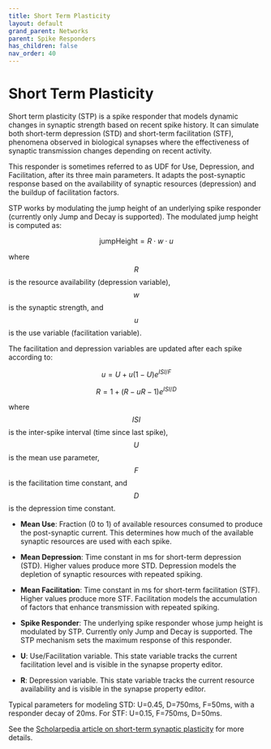 ```yaml
---
title: Short Term Plasticity
layout: default
grand_parent: Networks
parent: Spike Responders
has_children: false
nav_order: 40
---
```


# Short Term Plasticity

Short term plasticity (STP) is a spike responder that models dynamic changes in synaptic strength based on recent spike history. It can simulate both short-term depression (STD) and short-term facilitation (STF), phenomena observed in biological synapses where the effectiveness of synaptic transmission changes depending on recent activity.

This responder is sometimes referred to as UDF for Use, Depression, and Facilitation, after its three main parameters. It adapts the post-synaptic response based on the availability of synaptic resources (depression) and the buildup of facilitation factors.

STP works by modulating the jump height of an underlying spike responder (currently only Jump and Decay is supported). The modulated jump height is computed as:

$$
\text{jumpHeight} = R \cdot w \cdot u
$$

where $$R$$ is the resource availability (depression variable), $$w$$ is the synaptic strength, and $$u$$ is the use variable (facilitation variable).

The facilitation and depression variables are updated after each spike according to:

$$
u = U + u(1-U)e^{ISI/F}
$$

$$
R = 1 + (R - uR - 1)e^{ISI/D}
$$

where $$ISI$$ is the inter-spike interval (time since last spike), $$U$$ is the mean use parameter, $$F$$ is the facilitation time constant, and $$D$$ is the depression time constant.

- **Mean Use**: Fraction (0 to 1) of available resources consumed to produce the post-synaptic current. This determines how much of the available synaptic resources are used with each spike.

- **Mean Depression**: Time constant in ms for short-term depression (STD). Higher values produce more STD. Depression models the depletion of synaptic resources with repeated spiking.

- **Mean Facilitation**: Time constant in ms for short-term facilitation (STF). Higher values produce more STF. Facilitation models the accumulation of factors that enhance transmission with repeated spiking.

- **Spike Responder**: The underlying spike responder whose jump height is modulated by STP. Currently only Jump and Decay is supported. The STP mechanism sets the maximum response of this responder.

- **U**: Use/Facilitation variable. This state variable tracks the current facilitation level and is visible in the synapse property editor.

- **R**: Depression variable. This state variable tracks the current resource availability and is visible in the synapse property editor.

Typical parameters for modeling STD: U=0.45, D=750ms, F=50ms, with a responder decay of 20ms. For STF: U=0.15, F=750ms, D=50ms.

See the [Scholarpedia article on short-term synaptic plasticity](http://www.scholarpedia.org/article/Short-term_synaptic_plasticity) for more details.